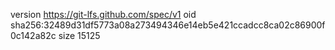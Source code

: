 version https://git-lfs.github.com/spec/v1
oid sha256:32489d31df5773a08a273494346e14eb5e421ccadcc8ca02c86900f0c142a82c
size 15125
